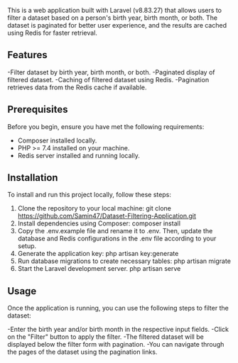 This is a web application built with Laravel (v8.83.27) that allows users to filter a dataset based on a person's birth year, birth month, or both. The dataset is paginated for better user experience, and the results are cached using Redis for faster retrieval.

## Features
-Filter dataset by birth year, birth month, or both.
-Paginated display of filtered dataset.
-Caching of filtered dataset using Redis.
-Pagination retrieves data from the Redis cache if available.


## Prerequisites

Before you begin, ensure you have met the following requirements:

- Composer installed locally.
- PHP >= 7.4 installed on your machine.
- Redis server installed and running locally.

## Installation
To install and run this project locally, follow these steps:
1. Clone the repository to your local machine:
       git clone https://github.com/Samin47/Dataset-Filtering-Application.git
2. Install dependencies using Composer:
       composer install
3. Copy the .env.example file and rename it to .env. Then, update the database and Redis configurations in the .env file according to your setup.
4. Generate the application key:
       php artisan key:generate
5. Run database migrations to create necessary tables:
       php artisan migrate
6. Start the Laravel development server.
       php artisan serve

## Usage
Once the application is running, you can use the following steps to filter the dataset:

-Enter the birth year and/or birth month in the respective input fields.
-Click on the "Filter" button to apply the filter.
-The filtered dataset will be displayed below the filter form with pagination.
-You can navigate through the pages of the dataset using the pagination links.

